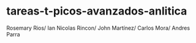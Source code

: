 # tareas-t-picos-avanzados-anlitica
Rosemary Rios/ Ian Nicolas Rincon/ John Martínez/ Carlos Mora/ Andres Parra

